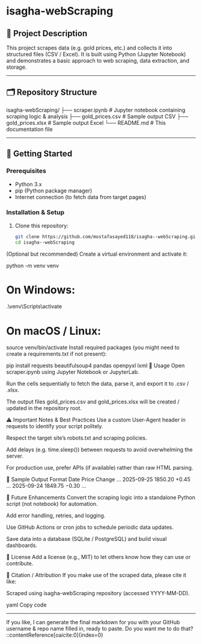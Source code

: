 # isagha-webScraping

## 📄 Project Description  
This project scrapes data (e.g. gold prices, etc.) and collects it into structured files (CSV / Excel). It is built using Python (Jupyter Notebook) and demonstrates a basic approach to web scraping, data extraction, and storage.

---

## 🗂 Repository Structure  
isagha-webScraping/
├── scraper.ipynb # Jupyter notebook containing scraping logic & analysis
├── gold_prices.csv # Sample output CSV
├── gold_prices.xlsx # Sample output Excel
└── README.md # This documentation file

---

## 🚀 Getting Started

### Prerequisites  
- Python 3.x  
- pip (Python package manager)  
- Internet connection (to fetch data from target pages)

### Installation & Setup  
1. Clone this repository:  
   ```bash
   git clone https://github.com/mostafasayed118/isagha--webScraping.git
   cd isagha--webScraping
(Optional but recommended) Create a virtual environment and activate it:


python -m venv venv
# On Windows:
.\venv\Scripts\activate
# On macOS / Linux:
source venv/bin/activate
Install required packages (you might need to create a requirements.txt if not present):

pip install requests beautifulsoup4 pandas openpyxl lxml
🧪 Usage
Open scraper.ipynb using Jupyter Notebook or JupyterLab.

Run the cells sequentially to fetch the data, parse it, and export it to .csv / .xlsx.

The output files gold_prices.csv and gold_prices.xlsx will be created / updated in the repository root.

⚠️ Important Notes & Best Practices
Use a custom User-Agent header in requests to identify your script politely.

Respect the target site’s robots.txt and scraping policies.

Add delays (e.g. time.sleep()) between requests to avoid overwhelming the server.

For production use, prefer APIs (if available) rather than raw HTML parsing.

🧾 Sample Output Format
Date	Price	Change	…
2025-09-25	1850.20	+0.45	…
2025-09-24	1849.75	−0.30	…

🎯 Future Enhancements
Convert the scraping logic into a standalone Python script (not notebook) for automation.

Add error handling, retries, and logging.

Use GitHub Actions or cron jobs to schedule periodic data updates.

Save data into a database (SQLite / PostgreSQL) and build visual dashboards.

📄 License
Add a license (e.g., MIT) to let others know how they can use or contribute.

📖 Citation / Attribution
If you make use of the scraped data, please cite it like:

Scraped using isagha-webScraping repository (accessed YYYY-MM-DD).

yaml
Copy code

---

If you like, I can generate the final markdown for you with your GitHub username & repo name filled in, ready to paste. Do you want me to do that?
::contentReference[oaicite:0]{index=0}
